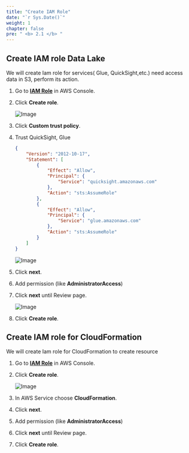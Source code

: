 ```yaml
---
title: "Create IAM Role"
date: "`r Sys.Date()`"
weight: 1
chapter: false
pre: " <b> 2.1 </b> "
---
```


## Create IAM role Data Lake

We will create Iam role for services( Glue, QuickSight,etc.) need access data in S3, perform its action.

1. Go to **[IAM Role](https://us-east-1.console.aws.amazon.com/iamv2/home?region=us-east-1#/roles)** in AWS Console.
2. Click **Create role**.

   ![Image](/repo_pmt_ws-fcj-004/images/2/1/21-001.png?featherlight=false&width=90pc)

3. Click **Custom trust policy**.
4. Trust QuickSight, Glue

   ```json
   {
       "Version": "2012-10-17",
       "Statement": [
           {
               "Effect": "Allow",
               "Principal": {
                   "Service": "quicksight.amazonaws.com"
               },
               "Action": "sts:AssumeRole"
           },
           {
               "Effect": "Allow",
               "Principal": {
                   "Service": "glue.amazonaws.com"
               },
               "Action": "sts:AssumeRole"
           }
       ]
   }
   ```

   ![Image](/repo_pmt_ws-fcj-004/images/2/1/21-002.png?featherlight=false&width=90pc)

5. Click **next**.
6. Add permission (like **AdministratorAccess**)
7. Click **next** until Review page.

   ![Image](/repo_pmt_ws-fcj-004/images/2/1/21-003.png?featherlight=false&width=90pc)
8. Click **Create role**.

## Create IAM role for CloudFormation

We will create Iam role for CloudFormation to create resource

1. Go to **[IAM Role](https://us-east-1.console.aws.amazon.com/iamv2/home?region=us-east-1#/roles)** in AWS Console.
2. Click **Create role**.

   ![Image](/repo_pmt_ws-fcj-004/images/2/1/21-004.png?featherlight=false&width=90pc)

3. In AWS Service choose **CloudFormation**.
4. Click **next**.
5. Add permission (like **AdministratorAccess**)
6. Click **next** until Review page.
7. Click **Create role**.
